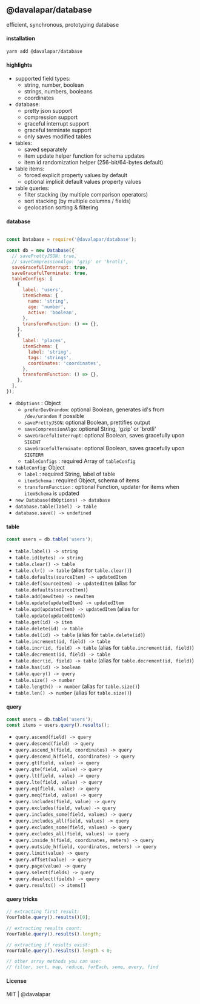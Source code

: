 ## @davalapar/database

efficient, synchronous, prototyping database

#### installation

```sh
yarn add @davalapar/database
```

#### highlights

- supported field types:
  - string, number, boolean
  - strings, numbers, booleans
  - coordinates
- database:
  - pretty json support
  - compression support
  - graceful interrupt support
  - graceful terminate support
  - only saves modified tables
- tables:
  - saved separately
  - item update helper function for schema updates
  - item id randomization helper (256-bit/64-bytes default)
- table items:
  - forced explicit property values by default
  - optional implicit default values property values
- table queries:
  - filter stacking (by multiple comparison operators)
  - sort stacking (by multiple columns / fields)
  - geolocation sorting & filtering

#### database

```js

const Database = require('@davalapar/database');

const db = new Database({
  // savePrettyJSON: true,
  // saveCompressionAlgo: 'gzip' or 'brotli',
  saveGracefulInterrupt: true,
  saveGracefulTerminate: true,
  tableConfigs: [
    {
      label: 'users',
      itemSchema: {
        name: 'string',
        age: 'number',
        active: 'boolean',
      },
      transformFunction: () => {},
    },
    {
      label: 'places',
      itemSchema: {
        label: 'string',
        tags: 'strings',
        coordinates: 'coordinates',
      },
      transformFunction: () => {},
    },
  ],
});
```

- `dbOptions` : Object
  - `preferDevUrandom`: optional Boolean, generates id's from `/dev/urandom` if possible
  - `savePrettyJSON`: optional Boolean, prettifies output
  - `saveCompressionAlgo`: optional String, 'gzip' or 'brotli'
  - `saveGracefulInterrupt`: optional Boolean, saves gracefully upon `SIGINT`
  - `saveGracefulTerminate`: optional Boolean, saves gracefully upon `SIGTERM`
  - `tableConfigs` : required Array of `tableConfig`
- `tableConfig`: Object
  - `label` : required String, label of table
  - `itemSchema` : required Object, schema of items
  - `transformFunction` : optional Function, updater for items when `itemSchema` is updated
- `new Database(dbOptions) -> database`
- `database.table(label) -> table`
- `database.save() -> undefined`

#### table

```js
const users = db.table('users');
```

- `table.label() -> string`
- `table.id(bytes) -> string`
- `table.clear() -> table`
- `table.clr() -> table` (alias for `table.clear()`)
- `table.defaults(sourceItem) -> updatedItem`
- `table.def(sourceItem) -> updatedItem` (alias for `table.defaults(sourceItem)`)
- `table.add(newItem) -> newItem`
- `table.update(updatedItem) -> updatedItem`
- `table.upd(updatedItem) -> updatedItem` (alias for `table.update(updatedItem)`)
- `table.get(id) -> item`
- `table.delete(id) -> table`
- `table.del(id) -> table` (alias for `table.delete(id)`)
- `table.increment(id, field) -> table`
- `table.incr(id, field) -> table` (alias for `table.increment(id, field)`)
- `table.decrement(id, field) -> table`
- `table.decr(id, field) -> table` (alias for `table.decrement(id, field)`)
- `table.has(id) -> boolean`
- `table.query() -> query`
- `table.size() -> number`
- `table.length() -> number` (alias for `table.size()`)
- `table.len() -> number` (alias for `table.size()`)

#### query

```js
const users = db.table('users');
const items = users.query().results();
```

- `query.ascend(field) -> query`
- `query.descend(field) -> query`
- `query.ascend_h(field, coordinates) -> query`
- `query.descend_h(field, coordinates) -> query`
- `query.gt(field, value) -> query`
- `query.gte(field, value) -> query`
- `query.lt(field, value) -> query`
- `query.lte(field, value) -> query`
- `query.eq(field, value) -> query`
- `query.neq(field, value) -> query`
- `query.includes(field, value) -> query`
- `query.excludes(field, value) -> query`
- `query.includes_some(field, values) -> query`
- `query.includes_all(field, values) -> query`
- `query.excludes_some(field, values) -> query`
- `query.excludes_all(field, values) -> query`
- `query.inside_h(field, coordinates, meters) -> query`
- `query.outside_h(field, coordinates, meters) -> query`
- `query.limit(value) -> query`
- `query.offset(value) -> query`
- `query.page(value) -> query`
- `query.select(fields) -> query`
- `query.deselect(fields) -> query`
- `query.results() -> items[]`

#### query tricks

```js
// extracting first result:
YourTable.query().results()[0];

// extracting results count:
YourTable.query().results().length;

// extracting if results exist:
YourTable.query().results().length < 0;

// other array methods you can use:
// filter, sort, map, reduce, forEach, some, every, find
```

#### License

MIT | @davalapar
